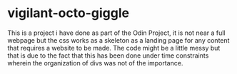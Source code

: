 # vigilant-octo-giggle

This is a project i have done as part of the Odin Project, it is not near a full webpage but the css works as a skeleton as a landing page for any content that requires a website to be made. The code might be a little messy but that is due to the fact that this has been done under time constraints wherein the organization of divs was not of the importance.
